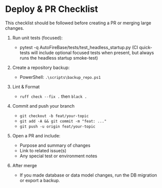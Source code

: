 # Deploy & PR Checklist

This checklist should be followed before creating a PR or merging large changes.

1. Run unit tests (focused):
    - pytest -q AutoFireBase/tests/test_headless_startup.py
       (CI quick-tests will include optional focused tests when present, but always runs the headless startup smoke-test)

2. Create a repository backup:
   - PowerShell: `.\scripts\backup_repo.ps1`

3. Lint & Format
   - `ruff check --fix .` then `black .`

4. Commit and push your branch
   - `git checkout -b feat/your-topic`
   - `git add -A && git commit -m "feat: ..."`
   - `git push -u origin feat/your-topic`

5. Open a PR and include:
   - Purpose and summary of changes
   - Link to related issue(s)
   - Any special test or environment notes

6. After merge
   - If you made database or data model changes, run the DB migration or export a backup.
